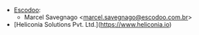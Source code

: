 - [Escodoo](https://www.escodoo.com.br):
  - Marcel Savegnago \<<marcel.savegnago@escodoo.com.br>\>
- \[Heliconia Solutions Pvt. Ltd.\](<https://www.heliconia.io>)
